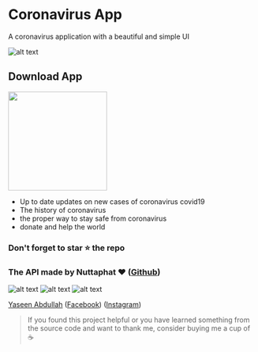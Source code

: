 # Coronavirus App

A coronavirus application with a beautiful and simple UI

![alt text](https://github.com/YaseenAbdullah/coronavirus/blob/master/screenshots/1.png)
## Download App
<a href="https://github.com/YaseenAbdullah/coronavirus/blob/master/screenshots/app-release.apk?raw=true"><img src="https://playerzon.com/asset/download.png" width="200"></img></a>

- Up to date updates on new cases of coronavirus covid19
- The history of coronavirus
- the proper way to stay safe from coronavirus
- donate and help the world
### Don't forget to star ⭐ the repo

### The API made by Nuttaphat ❤️ ([Github](https://github.com/nat236919))
![alt text](https://github.com/YaseenAbdullah/coronavirus/blob/master/screenshots/2.png)
![alt text](https://github.com/YaseenAbdullah/coronavirus/blob/master/screenshots/3.png)
![alt text](https://github.com/YaseenAbdullah/coronavirus/blob/master/screenshots/4.png)

[Yaseen Abdullah](https://github.com/YaseenAbdullah) ([Facebook](https://www.facebook.com/yasinyeganeh.MY/))
([Instagram](https://www.instagram.com/yasin.dev/))
> If you found this project helpful or you have learned something from the source code and want to thank me, consider buying me a cup of :coffee:
